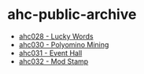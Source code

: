 # ahc-public-archive

<!-- - [ahc026 - Stack of Boxes](./ahc026/) -->
- [ahc028 - Lucky Words](./ahc028/)
- [ahc030 - Polyomino Mining](./ahc030/)
- [ahc031 - Event Hall](./ahc031/)
- [ahc032 - Mod Stamp](./ahc032/)
<!-- - [Introduction to Heuristics Contest](./intro-ahc/) -->
